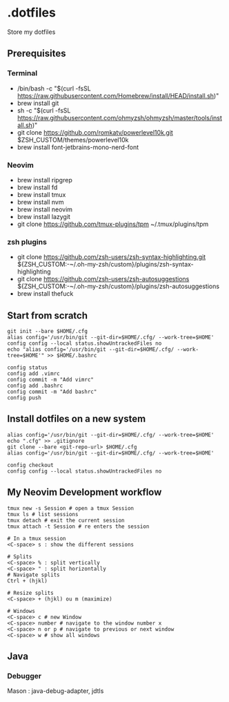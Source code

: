# .dotfiles
Store my dotfiles

## Prerequisites
### Terminal
- /bin/bash -c "$(curl -fsSL https://raw.githubusercontent.com/Homebrew/install/HEAD/install.sh)"
- brew install git 
- sh -c "$(curl -fsSL https://raw.githubusercontent.com/ohmyzsh/ohmyzsh/master/tools/install.sh)"
- git clone https://github.com/romkatv/powerlevel10k.git $ZSH_CUSTOM/themes/powerlevel10k
- brew install font-jetbrains-mono-nerd-font
### Neovim
- brew install ripgrep
- brew install fd
- brew install tmux
- brew install nvm
- brew install neovim
- brew install lazygit
- git clone https://github.com/tmux-plugins/tpm ~/.tmux/plugins/tpm
### zsh plugins
- git clone https://github.com/zsh-users/zsh-syntax-highlighting.git ${ZSH_CUSTOM:-~/.oh-my-zsh/custom}/plugins/zsh-syntax-highlighting
- git clone https://github.com/zsh-users/zsh-autosuggestions ${ZSH_CUSTOM:-~/.oh-my-zsh/custom}/plugins/zsh-autosuggestions
- brew install thefuck

## Start from scratch
```
git init --bare $HOME/.cfg
alias config='/usr/bin/git --git-dir=$HOME/.cfg/ --work-tree=$HOME'
config config --local status.showUntrackedFiles no
echo "alias config='/usr/bin/git --git-dir=$HOME/.cfg/ --work-tree=$HOME'" >> $HOME/.bashrc
```
```
config status
config add .vimrc
config commit -m "Add vimrc"
config add .bashrc
config commit -m "Add bashrc"
config push
```


## Install dotfiles on a new system
```
alias config='/usr/bin/git --git-dir=$HOME/.cfg/ --work-tree=$HOME'
echo ".cfg" >> .gitignore
git clone --bare <git-repo-url> $HOME/.cfg
alias config='/usr/bin/git --git-dir=$HOME/.cfg/ --work-tree=$HOME'

config checkout
config config --local status.showUntrackedFiles no
```

## My Neovim Development workflow
```
tmux new -s Session # open a tmux Session
tmux ls # list sessions
tmux detach # exit the current session
tmux attach -t Session # re enters the session

# In a tmux session
<C-space> s : show the different sessions

# Splits
<C-space> % : split vertically
<C-space> " : split horizontally
# Navigate splits
Ctrl + (hjkl)

# Resize splits
<C-space> + (hjkl) ou m (maximize)

# Windows
<C-space> c # new Window
<C-space> number # navigate to the window number x 
<C-space> n or p # navigate to previous or next window
<C-space> w # show all windows
```


## Java
### Debugger
Mason : java-debug-adapter, jdtls
